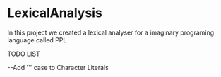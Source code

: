 # LexicalAnalysis
In this project we created a lexical analyser for a imaginary programing language called PPL

TODO LIST

--Add '\'' case to Character Literals
